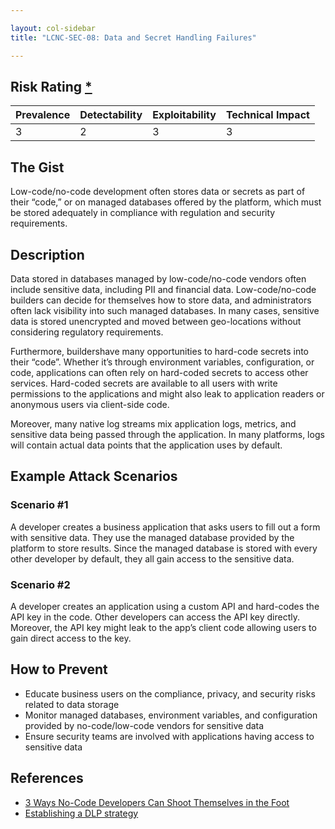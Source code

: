 ```yaml
---

layout: col-sidebar
title: "LCNC-SEC-08: Data and Secret Handling Failures"

---
```


## Risk Rating [*](https://owasp.org/www-project-top-ten/2017/Note_About_Risks)

| Prevalence | Detectability | Exploitability | Technical Impact |
| --- | --- | --- | --- |
| 3 | 2 | 3 | 3 |

## The Gist

Low-code/no-code development often stores data or secrets as part of their “code,” or on managed databases offered by the platform, which must be stored adequately in compliance with regulation and security requirements.

## Description

Data stored in databases managed by low-code/no-code vendors often include sensitive data, including PII and financial data. 
Low-code/no-code builders can decide for themselves how to store data, and administrators often lack visibility into such managed databases. 
In many cases, sensitive data is stored unencrypted and moved between geo-locations without considering regulatory requirements.

Furthermore, buildershave many opportunities to hard-code secrets into their “code”. 
Whether it’s through environment variables, configuration, or code, applications can often rely on hard-coded secrets to access other services. 
Hard-coded secrets are available to all users with write permissions to the applications and might also leak to application readers or anonymous users via client-side code.

Moreover, many native log streams mix application logs, metrics, and sensitive data being passed through the application. 
In many platforms, logs will contain actual data points that the application uses by default.

## Example Attack Scenarios

### Scenario #1

A developer creates a business application that asks users to fill out a form with sensitive data. 
They use the managed database provided by the platform to store results. 
Since the managed database is stored with every other developer by default, they all gain access to the sensitive data.

### Scenario #2

A developer creates an application using a custom API and hard-codes the API key in the code. 
Other developers can access the API key directly. 
Moreover, the API key might leak to the app’s client code allowing users to gain direct access to the key.

## How to Prevent

- Educate business users on the compliance, privacy, and security risks related to data storage
- Monitor managed databases, environment variables, and configuration provided by no-code/low-code vendors for sensitive data
- Ensure security teams are involved with applications having access to sensitive data

## References

- [3 Ways No-Code Developers Can Shoot Themselves in the Foot](https://www.darkreading.com/dr-tech/3-ways-no-code-developers-can-shoot-themselves-in-the-foot)
- [Establishing a DLP strategy](https://docs.microsoft.com/en-us/power-platform/guidance/adoption/dlp-strategy)
